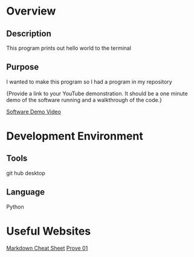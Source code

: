 # Overview


## Description
This program prints out hello world to the terminal


## Purpose 
I wanted to make this program so I had a program in my repository

{Provide a link to your YouTube demonstration.  It should be a one minute demo of the software running and a walkthrough of the code.}

[Software Demo Video](https://youtu.be/l70LvKQgZro)

# Development Environment

## Tools
git hub desktop

## Language
Python

# Useful Websites

 [Markdown Cheat Sheet](https://www.markdownguide.org/cheat-sheet/)
 [Prove 01](https://byui-cse.github.io/cse310-course/lesson01/01-prove_campus.html)